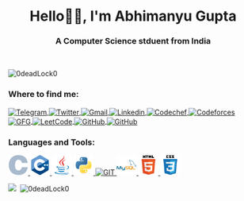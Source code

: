 <!--
Abhimanyu Gupta (https://github.com/0deadLock0)
--!>

<h1 align="center">
Hello👋🏻, I'm Abhimanyu Gupta
</h1>

<h3 align="center">
A Computer Science stduent from India
</h3>

<br>

<p align="left">
	<img src="https://komarev.com/ghpvc/?username=0deadLock0&label=Profile%20views&color=f53f2b&style=plastic" alt="0deadLock0" />
</p>


<h3 align="left">
Where to find me:
</h3>
<p align="left">
	<a href="https://t.me/deadLocks0" target="_blank">
		<img align="center" src="https://cdn.jsdelivr.net/npm/simple-icons@4.4.0/icons/telegram.svg" alt="Telegram" height="30" width="40" />
	</a>
	<a href="https://twitter.com/_deadLocks" target="_blank">
		<img align="center" src="https://cdn.jsdelivr.net/npm/simple-icons@4.4.0/icons/twitter.svg" alt="Twitter" height="30" width="40" />
	</a>
	<a target="_blank" rel="noopener noreferrer" rel=" noopener noreferrer" target="_blank" href="mailto:guptaabhimanyu23@gmail.com" >
		<img align="center" src="https://cdn.jsdelivr.net/npm/simple-icons@4.4.0/icons/gmail.svg" alt="Gmail" height="30" width="40" >
		</a>
	<a target="_blank" rel="noopener noreferrer" href="https://www.linkedin.com/in/abhimanyu-gupta-iiitd/" target="_blank">
		<img align="center" src="https://cdn.jsdelivr.net/npm/simple-icons@3.13.0/icons/linkedin.svg" alt="Linkedin" height="30" width="40" />
	</a>
	<a target="_blank" rel="noopener noreferrer" href="https://www.codechef.com/users/abhimanyu_2000" target="_blank">
		<img align="center" src="https://cdn.jsdelivr.net/npm/simple-icons@3.1.0/icons/codechef.svg" alt="Codechef" height="30" width="40" />
	</a>
	<a target="_blank" rel="noopener noreferrer" href="https://codeforces.com/profile/Abhimanyu_Gupta" target="_blank">
		<img align="center" src="https://cdn.jsdelivr.net/npm/simple-icons@3.13.0/icons/codeforces.svg" alt="Codeforces" height="30" width="40" />
	</a>
	<a target="_blank" rel="noopener noreferrer" href="https://auth.geeksforgeeks.org/user/0deadlock0" target="_blank">
		<img align="center" src="https://cdn.jsdelivr.net/npm/simple-icons@3.13.0/icons/geeksforgeeks.svg" alt="GFG" height="30" width="40" />
	</a>
	<a target="_blank" rel="noopener noreferrer" href="https://leetcode.com/guptaabhimanyu23/" target="_blank">
		<img align="center" src="https://cdn.jsdelivr.net/npm/simple-icons@3.13.0/icons/leetcode.svg" alt="LeetCode" height="30" width="40" />
	</a>
	<a target="_blank" rel="noopener noreferrer" href="https://github.com/0deadLock0" target="_blank">
		<img align="center" src="https://cdn.jsdelivr.net/npm/simple-icons@3.13.0/icons/github.svg" alt="GitHub" height="30" width="40" />
	</a>
	<a target="_blank" rel="noopener noreferrer" href="https://stackoverflow.com/users/12512406/deadlock" target="_blank">
		<img align="center" src="https://cdn.jsdelivr.net/npm/simple-icons@3.13.0/icons/stackoverflow.svg" alt="GitHub" height="30" width="40" />
	</a>
</p>

<h3 align="left">
Languages and Tools:
</h3>
<p align="left">
	<a href="https://www.cprogramming.com/" target="_blank">
		<img src="https://raw.githubusercontent.com/devicons/devicon/master/icons/c/c-original.svg" alt="C" width="40" height="40"/>
	</a>
	<a href="https://www.w3schools.com/cpp/" target="_blank">
		<img src="https://raw.githubusercontent.com/devicons/devicon/master/icons/cplusplus/cplusplus-original.svg" alt="C++" width="40" height="40"/>
	</a>
	<a href="https://www.java.com" target="_blank">
		<img src="https://raw.githubusercontent.com/devicons/devicon/master/icons/java/java-original.svg" alt="Java" width="40" height="40"/>
	</a>
	<a href="https://www.python.org" target="_blank">
		<img src="https://raw.githubusercontent.com/devicons/devicon/master/icons/python/python-original.svg" alt="Python" width="40" height="40"/>
	</a>
	<a href="https://git-scm.com/" target="_blank">
		<img src="https://www.vectorlogo.zone/logos/git-scm/git-scm-icon.svg" alt="GIT" width="40" height="40"/>
	</a>
	<a href="https://www.mysql.com/" target="_blank">
		<img src="https://raw.githubusercontent.com/devicons/devicon/master/icons/mysql/mysql-original-wordmark.svg" alt="MYSQL" width="40" height="40"/>
	</a>
	<a href="https://www.w3.org/html/" target="_blank">
		<img src="https://raw.githubusercontent.com/devicons/devicon/master/icons/html5/html5-original-wordmark.svg" alt="HTML5" width="40" height="40"/>
	</a>
	<a href="https://www.w3schools.com/css/" target="_blank">
		<img src="https://raw.githubusercontent.com/devicons/devicon/master/icons/css3/css3-original-wordmark.svg" alt="CSS3" width="40" height="40"/>
	</a>
</p>

<p>
	<img align="left" src="https://github-readme-stats.vercel.app/api/top-langs?username=0deadLock0&show_icons=true&locale=en&layout=flat&theme=highcontrast&title_color=42f584&hide_border=true alt="0deadLock0" />
</p>
<p>&nbsp;
	<img align="center" src="https://github-readme-stats.vercel.app/api?username=0deadLock0&show_icons=true&theme=highcontrast&title_color=42f584&icon_color=f53f2b&hide_border=true&count_private=true&line_height=40" alt="0deadLock0" />
</p>
